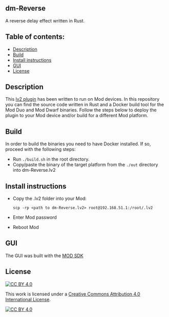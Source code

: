 ## dm-Reverse

A reverse delay effect written in Rust.

## Table of contents:

- [Description](#Description)
- [Build](#Build)
- [Install instructions](#Install-instructions)
- [GUI](#GUI)
- [License](#License)

## Description

This [lv2 plugin](./dm-Reverse.lv2) has been written to run on Mod devices. In this repository you can find the source code written in Rust and a Docker build tool for the Mod Duo and Mod Dwarf binaries. Follow the steps below to deploy the plugin to your Mod device and/or build for a different Mod platform.

## Build

In order to build the binaries you need to have Docker installed. If so, proceed with the following steps:

- Run `./build.sh` in the root directory.
- Copy/paste the binary of the target platform from the `./out` directory into dm-Reverse.lv2

## Install instructions

- Copy the .lv2 folder into your Mod:

  ```
  scp -rp <path to dm-Reverse.lv2> root@192.168.51.1:/root/.lv2
  ```

- Enter Mod password
- Reboot Mod

## GUI

The GUI was built with the [MOD SDK](https://github.com/moddevices/mod-sdk)

## License

[![CC BY 4.0][cc-by-shield]][cc-by]

This work is licensed under a
[Creative Commons Attribution 4.0 International License][cc-by].

[![CC BY 4.0][cc-by-image]][cc-by]

[cc-by]: http://creativecommons.org/licenses/by/4.0/
[cc-by-image]: https://i.creativecommons.org/l/by/4.0/88x31.png
[cc-by-shield]: https://img.shields.io/badge/License-CC%20BY%204.0-lightgrey.svg
